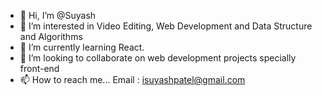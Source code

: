 - 👋 Hi, I’m @Suyash
- 👀 I’m interested in Video Editing, Web Development and Data Structure and Algorithms
- 🌱 I’m currently learning React.
- 💞️ I’m looking to collaborate on web development projects specially front-end
- 📫 How to reach me...
  Email : isuyashpatel@gmail.com

<!---
Suya5h/Suya5h is a ✨ special ✨ repository because its `README.md` (this file) appears on your GitHub profile.
You can click the Preview link to take a look at your changes.
--->
